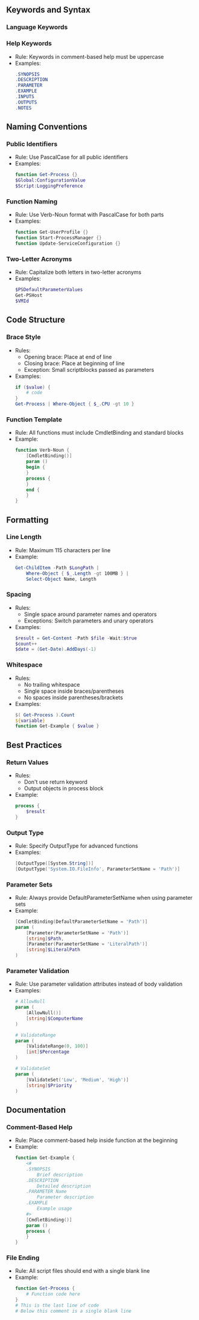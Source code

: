 ## Keywords and Syntax

### Language Keywords
### Help Keywords
- Rule: Keywords in comment-based help must be uppercase
- Examples:
  ```powershell
  .SYNOPSIS
  .DESCRIPTION
  .PARAMETER
  .EXAMPLE
  .INPUTS
  .OUTPUTS
  .NOTES
  ```

## Naming Conventions

### Public Identifiers
- Rule: Use PascalCase for all public identifiers
- Examples:
  ```powershell
  function Get-Process {}
  $Global:ConfigurationValue
  $Script:LoggingPreference
  ```

### Function Naming
- Rule: Use Verb-Noun format with PascalCase for both parts
- Examples:
  ```powershell
  function Get-UserProfile {}
  function Start-ProcessManager {}
  function Update-ServiceConfiguration {}
  ```

### Two-Letter Acronyms
- Rule: Capitalize both letters in two-letter acronyms
- Examples:
  ```powershell
  $PSDefaultParameterValues
  Get-PSHost
  $VMId
  ```

## Code Structure

### Brace Style
- Rules:
  - Opening brace: Place at end of line
  - Closing brace: Place at beginning of line
  - Exception: Small scriptblocks passed as parameters
- Examples:
  ```powershell
  if ($value) {
      # code
  }
  Get-Process | Where-Object { $_.CPU -gt 10 }
  ```

### Function Template
- Rule: All functions must include CmdletBinding and standard blocks
- Example:
  ```powershell
  function Verb-Noun {
      [CmdletBinding()]
      param ()
      begin {
      }
      process {
      }
      end {
      }
  }
  ```

## Formatting

### Line Length
- Rule: Maximum 115 characters per line
- Example:
  ```powershell
  Get-ChildItem -Path $LongPath |
      Where-Object { $_.Length -gt 100MB } |
      Select-Object Name, Length
  ```

### Spacing
- Rules:
  - Single space around parameter names and operators
  - Exceptions: Switch parameters and unary operators
- Examples:
  ```powershell
  $result = Get-Content -Path $file -Wait:$true
  $count++
  $date = (Get-Date).AddDays(-1)
  ```

### Whitespace
- Rules:
  - No trailing whitespace
  - Single space inside braces/parentheses
  - No spaces inside parentheses/brackets
- Examples:
  ```powershell
  $( Get-Process ).Count
  ${variable}
  function Get-Example { $value }
  ```

## Best Practices

### Return Values
- Rules:
  - Don't use return keyword
  - Output objects in process block
- Example:
  ```powershell
  process {
      $result
  }
  ```

### Output Type
- Rule: Specify OutputType for advanced functions
- Examples:
  ```powershell
  [OutputType([System.String])]
  [OutputType('System.IO.FileInfo', ParameterSetName = 'Path')]
  ```

### Parameter Sets
- Rule: Always provide DefaultParameterSetName when using parameter sets
- Example:
  ```powershell
  [CmdletBinding(DefaultParameterSetName = 'Path')]
  param (
      [Parameter(ParameterSetName = 'Path')]
      [string]$Path,
      [Parameter(ParameterSetName = 'LiteralPath')]
      [string]$LiteralPath
  )
  ```

### Parameter Validation
- Rule: Use parameter validation attributes instead of body validation
- Examples:
  ```powershell
  # AllowNull
  param (
      [AllowNull()]
      [string]$ComputerName
  )

  # ValidateRange
  param (
      [ValidateRange(0, 100)]
      [int]$Percentage
  )

  # ValidateSet
  param (
      [ValidateSet('Low', 'Medium', 'High')]
      [string]$Priority
  )
  ```

## Documentation

### Comment-Based Help
- Rule: Place comment-based help inside function at the beginning
- Example:
  ```powershell
  function Get-Example {
      <#
      .SYNOPSIS
          Brief description
      .DESCRIPTION
          Detailed description
      .PARAMETER Name
          Parameter description
      .EXAMPLE
          Example usage
      #>
      [CmdletBinding()]
      param ()
      process {
      }
  }
  ```
### File Ending
- Rule: All script files should end with a single blank line
- Example:
    ``` powershell
	function Get-Process {
	    # Function code here
	}
	# This is the last line of code
	# Below this comment is a single blank line

	```
